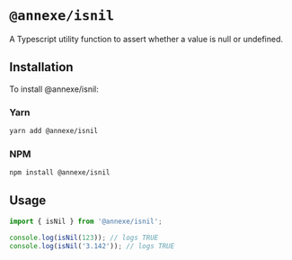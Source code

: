 # `@annexe/isnil`

A Typescript utility function to assert whether a value is null or undefined.

## Installation

To install @annexe/isnil:

### Yarn

```sh
yarn add @annexe/isnil
```

### NPM

```sh
npm install @annexe/isnil
```

## Usage

```ts
import { isNil } from '@annexe/isnil';

console.log(isNil(123)); // logs TRUE
console.log(isNil('3.142')); // logs TRUE
```

